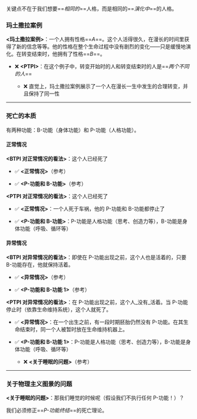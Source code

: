 关键点不在于我们想要==_相同的_==人格，而是相同的==_演化中_==的人格。

### 玛土撒拉案例

**<玛土撒拉案例>**：一个人拥有性格==_A_==。这个人活得很久，在漫长的时间里获得了新的信念等等。他的性格在整个生命过程中没有剧烈的变化——只是缓慢地演化。在转变结束时，他拥有了性格==_B_==。

- ❌ **\<PTPI>**：在这个例子中，转变开始时的人和转变结束时的人是==_两个不同的人_==
    
    - ❌ 直觉上，玛土撒拉案例展示了一个人在漫长一生中发生的合理转变，并且保持了同一性
        

---

### 死亡的本质

有两种功能：B-功能（身体功能）和 P-功能（人格功能）。

#### 正常情况

**<BTPI 对正常情况的看法>**：这个人已经死了

- ✅ **<正常情况>**（参考）
    
- ✅ **<P-功能和 B-功能>**（参考）
    

**<PTPI 对正常情况的看法>**：这个人已经死了

- ✅ **<正常情况>**：一个人死于车祸，他的 P-功能和 B-功能都停止了
    
- ✅ **<P-功能和 B-功能>**：P-功能是人格功能（思考、创造力等），B-功能是身体功能（呼吸、循环等）
    

#### 异常情况

**<BTPI 对异常情况的看法>**：即使在 P-功能出现之前，这个人也是活着的，只要 B-功能存在，他就保持活着。

- ✅ **<异常情况>**（参考）
    
- ✅ **<P-功能和 B-功能 1>**（参考）
    

**<PTPI 对异常情况的看法>**：在 P-功能出现之前，这个人_没有_活着。当 P-功能停止时（依靠生命维持系统），这个人就死了。

- ✅ **<异常情况>**：在一个出生之前，有一段时期胚胎仍然没有 P-功能。在其生命结束时，同一个人被暂时放在生命维持机器上。
    
- ✅ **<P-功能和 B-功能 1>**：P-功能是人格功能（思考、创造力等），B-功能是身体功能（呼吸、循环等）
    
    - ❌ **<关于睡眠的问题>**（参考）
        

---

### 关于物理主义图景的问题

**<关于睡眠的问题>**：那我们睡觉的时候呢（假设我们不执行任何 P-功能！）？

我们必须修正==_P-功能终结_==的死亡理论。
